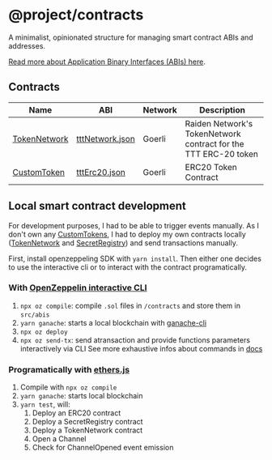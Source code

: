 # @project/contracts

A minimalist, opinionated structure for managing smart contract ABIs and addresses.<br/>

[Read more about Application Binary Interfaces (ABIs) here](https://ethereum.stackexchange.com/questions/234/what-is-an-abi-and-why-is-it-needed-to-interact-with-contracts).

## Contracts

|Name|ABI|Network|Description|
|--|--|--|--|
|[TokenNetwork](https://goerli.etherscan.io/address/0x3EA2a1fED7FdEf300DA19E97092Ce8FdF8bf66A3)|[tttNetwork.json](./packages/contracts/src/abi/tttNetwork.json)|Goerli|Raiden Network's TokenNetwork contract for the TTT ERC-20 token
|[CustomToken](https://goerli.etherscan.io/address/0x59105441977ecd9d805a4f5b060e34676f50f806)|[tttErc20.json](./packages/contracts/src/abi/tttErc20.json)|Goerli|ERC20 Token Contract|

## Local smart contract development
For development purposes, I had to be able to trigger events manually.
As I don't own any [CustomTokens]((https://goerli.etherscan.io/address/0x59105441977ecd9d805a4f5b060e34676f50f806)), I had to deploy my own contracts locally ([TokenNetwork](./packages/contracts/contracts/TokenNetwork.sol) and [SecretRegistry](./packages/contracts/contracts/SecretRegistry.sol)) and send transactions manually.  

First, install openzeppeling SDK with `yarn install`. Then either one decides to use the interactive cli or to interact with the contract programatically.
### With [OpenZeppelin interactive CLI](https://docs.openzeppelin.com/cli/2.8/commands)
1. `npx oz compile`: compile `.sol` files in `/contracts` and store them in `src/abis`
2. `yarn ganache`: starts a local blockchain with [ganache-cli](https://github.com/trufflesuite/ganache-cli)
2. `npx oz deploy`
3. `npx oz send-tx`: send atransaction and provide functions parameters interactively via CLI
See more exhaustive infos about commands in [docs](https://docs.openzeppelin.com/cli/2.8/commands)

### Programatically with [ethers.js](https://docs.ethers.io/v5/)
1. Compile with `npx oz compile`
2. `yarn ganache`: starts local blockchain
2. `yarn test`, will:
    1. Deploy an ERC20 contract
    2. Deploy a SecretRegistry contract
    3. Deploy a TokenNetwork contract
    4. Open a Channel
    5. Check for ChannelOpened event emission

